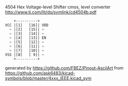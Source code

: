 4504 Hex Voltage-level Shifter
cmos, level converter
http://www.ti.com/lit/ds/symlink/cd4504b.pdf


	    +----------+
	VCC |[1]   [16]| VDD
	  ~ |[2]   [15]| ~
	  ~ |[3]   [14]| ~
	  ~ |[4]   [13]| EN
	  ~ |[5]   [12]| ~
	  ~ |[6]   [11]| ~
	  ~ |[7]   [10]| ~
	VSS |[8]   [ 9]| ~
	    +----------+


generated by https://github.com/FBEZ/Pinout-AsciiArt from https://github.com/ask6483/kicad-symbols/blob/master/4xxx_IEEE.kicad_sym